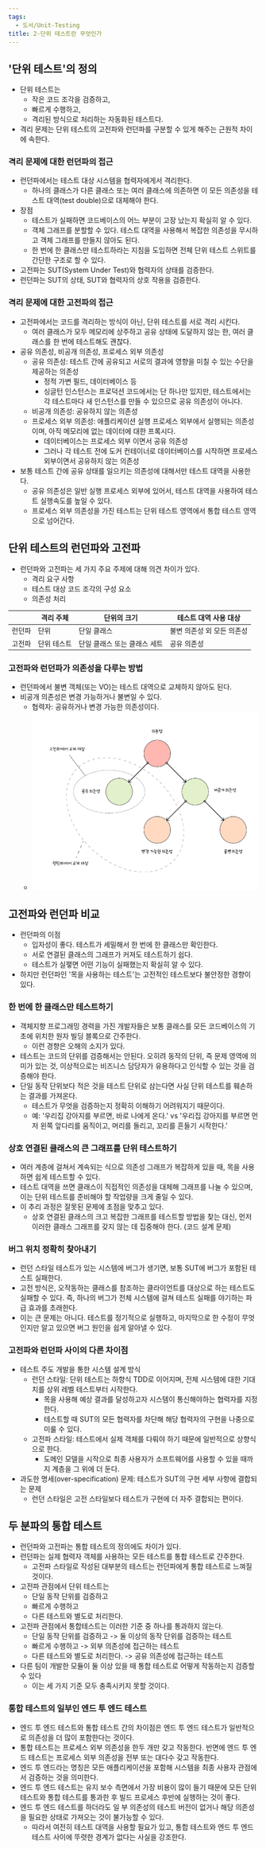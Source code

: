 ```yaml
---
tags:
  - 도서/Unit-Testing
title: 2-단위 테스트란 무엇인가
---
```

## '단위 테스트'의 정의

- 단위 테스트는
	- 작은 코드 조각을 검증하고,
	- 빠르게 수행하고,
	- 격리된 방식으로 처리하는 자동화된 테스트다.
- 격리 문제는 단위 테스트의 고전파와 런던파를 구분할 수 있게 해주는 근원적 차이에 속한다.

### 격리 문제에 대한 런던파의 접근

- 런던파에서는 테스트 대상 시스템을 협력자에게서 격리한다.
	- 하나의 클래스가 다른 클래스 또는 여러 클래스에 의존하면 이 모든 의존성을 테스트 대역(test double)으로 대체해야 한다.
- 장점
	- 테스트가 실패하면 코드베이스의 어느 부분이 고장 났는지 확실히 알 수 있다.
	- 객체 그래프를 분할할 수 있다. 테스트 대역을 사용해서 복잡한 의존성을 무시하고 객체 그래프를 만들지 않아도 된다.
	- 한 번에 한 클래스만 테스트하라는 지침을 도입하면 전체 단위 테스트 스위트를 간단한 구조로 할 수 있다.
- 고전파는 SUT(System Under Test)와 협력자의 상태를 검증한다.
- 런던파는 SUT의 상태, SUT와 협력자의 상호 작용을 검증한다.

### 격리 문제에 대한 고전파의 접근

- 고전파에서는 코드를 격리하는 방식이 아닌, 단위 테스트를 서로 격리 시킨다.
	- 여러 클래스가 모두 메모리에 상주하고 공유 상태에 도달하지 않는 한, 여러 클래스를 한 번에 테스트해도 괜찮다.
- 공유 의존성, 비공개 의존성, 프로세스 외부 의존성
	- 공유 의존성: 테스트 간에 공유되고 서로의 결과에 영향을 미칠 수 있는 수단을 제공하는 의존성
		- 정적 가변 필드, 데이터베이스 등
		- 싱글턴 인스턴스는 프로덕션 코드에서는 단 하나만 있지만, 테스트에서는 각 테스트마다 새 인스턴스를 만들 수 있으므로 공유 의존성이 아니다.
	- 비공개 의존성: 공유하지 않는 의존성
	- 프로세스 외부 의존성: 애플리케이션 실행 프로세스 외부에서 실행되는 의존성이며, 아직 메모리에 없는 데이터에 대한 프록시다.
		- 데이터베이스는 프로세스 외부 이면서 공유 의존성
		- 그러나 각 테스트 전에 도커 컨테이너로 데이터베이스를 시작하면 프로세스 외부이면서 공유하지 않는 의존성
- 보통 테스트 간에 공유 상태를 일으키는 의존성에 대해서만 테스트 대역을 사용한다.
	- 공유 의존성은 일반 실행 프로세스 외부에 있어서, 테스트 대역을 사용하여 테스트 실행속도를 높일 수 있다.
	- 프로세스 외부 의존성을 가진 테스트는 단위 테스트 영역에서 통합 테스트 영역으로 넘어간다.

## 단위 테스트의 런던파와 고전파

- 런던파와 고전파는 세 가지 주요 주제에 대해 의견 차이가 있다.
	- 격리 요구 사항
	- 테스트 대상 코드 조각의 구성 요소
	- 의존성 처리

|        | 격리 주체   | 단위의 크기 | 테스트 대역 사용 대상      |
| ------ | ----------- | ----------- | -------------------------- |
| 런던파 | 단위        | 단일 클래스 | 불변 의존성 외 모든 의존성 |
| 고전파 | 단위 테스트 | 단일 클래스 또는 클래스 세트 | 공유 의존성                |

### 고전파와 런던파가 의존성을 다루는 방법

- 런던파에서 불변 객체(또는 VO)는 테스트 대역으로 교체하지 않아도 된다.
- 비공개 의존성은 변경 가능하거나 불변일 수 있다.
	- 협력자: 공유하거나 변경 가능한 의존성이다.
	- ![](assets/Pasted%20image%2020230802113851.png)
## 고전파와 런던파 비교

- 런던파의 이점
	- 입자성이 좋다. 테스트가 세밀해서 한 번에 한 클래스만 확인한다.
	- 서로 연결된 클래스의 그래프가 커져도 테스트하기 쉽다.
	- 테스트가 실퍃면 어떤 기능이 실패했는지 확실히 알 수 있다.
- 하지만 런던파인 '목을 사용하는 테스트'는 고전적인 테스트보다 불안정한 경향이 있다.

### 한 번에 한 클래스만 테스트하기

- 객체지향 프로그래밍 경력을 가진 개발자들은 보통 클래스를 모든 코드베이스의 기초에 위치한 원자 빌딩 블록으로 간주한다.
	- 이런 경향은 오해의 소지가 있다.
- 테스트는 코드의 단위를 검증해서는 안된다. 오히려 동작의 단위, 즉 문제 영역에 의미가 있는 것, 이상적으로는 비즈니스 담당자가 유용하다고 인식할 수 있는 것을 검증해야 한다.
- 단일 동작 단위보다 적은 것을 테스트 단위로 삼는다면 사실 단위 테스트를 훼손하는 결과를 가져온다.
	- 테스트가 무엇을 검증하는지 정확히 이해하기 어려워지기 때문이다.
	- 예: '우리집 강아지를 부르면, 바로 나에게 온다.' vs '우리집 강아지를 부르면 먼저 왼쪽 앞다리를 움직이고, 머리를 돌리고, 꼬리를 흔들기 시작한다.'

### 상호 연결된 클래스의 큰 그래프를 단위 테스트하기

- 여러 계층에 걸쳐서 계속되는 식으로 의존성 그래프가 복잡하게 있을 때, 목을 사용하면 쉽게 테스트할 수 있다.
- 테스트 대역을 쓰면 클래스이 직접적인 의존성을 대체해 그래프를 나눌 수 있으며, 이는 단위 테스트를 준비해야 할 작업량을 크게 줄일 수 있다.
- 이 추리 과정은 잘못된 문제에 초점을 맞추고 있다.
	- 상호 연결된 클래스의 크고 복잡한 그래프를 테스트할 방법을 찾는 대신, 먼저 이러한 클래스 그래프를 갖지 않는 데 집중해야 한다. (코드 설계 문제)

### 버그 위치 정확히 찾아내기

- 런던 스타일 테스트가 있는 시스템에 버그가 생기면, 보통 SUT에 버그가 포함된 테스트 실패한다.
- 고전 방식은, 오작동하는 클래스를 참조하는 클라이언트를 대상으로 하는 테스트도 실패할 수 있다. 즉, 하나의 버그가 전체 시스템에 걸쳐 테스트 실패를 야기하는 파급 효과를 초래한다.
- 이는 큰 문제는 아니다. 테스트를 정기적으로 실행하고, 마지막으로 한 수정이 무엇인지만 알고 있으면 버그 원인을 쉽게 알아낼 수 있다.

### 고전파와 런던파 사이의 다른 차이점

- 테스트 주도 개발을 통한 시스템 설계 방식
	- 런던 스타일: 단위 테스트는 하향식 TDD로 이어지며, 전체 시스템에 대한 기대치를 상위 레벨 테스트부터 시작한다.
		- 목을 사용해 예상 결과를 달성하고자 시스템이 통신해야하는 협력자를 지정한다.
		- 테스트할 때 SUT의 모든 협력자를 차단해 해당 협력자의 구현을 나중으로 미룰 수 있다.
	- 고전파 스타일: 테스트에서 실제 객체를 다뤄야 하기 때문에 일반적으로 상향식으로 한다.
		- 도메인 모델을 시작으로 최종 사용자가 소프트웨어를 사용할 수 있을 때까지 계층을 그 위에 더 둔다.
- 과도한 명세(over-specification) 문제: 테스트가 SUT의 구현 세부 사항에 결합되는 문제
	- 런던 스타일은 고전 스타일보다 테스트가 구현에 더 자주 결합되는 편이다.

## 두 분파의 통합 테스트

- 런던파와 고전파는 통합 테스트의 정의에도 차이가 있다.
- 런던파는 실제 협력자 객체를 사용하는 모든 테스트를 통합 테스트로 간주한다.
	- 고전파 스타일로 작성된 대부분의 테스트는 런던파에게 통합 테스트로 느껴질 것이다.
- 고전파 관점에서 단위 테스트는
	- 단일 동작 단위를 검증하고
	- 빠르게 수행하고
	- 다른 테스트와 별도로 처리한다.
- 고전파 관점에서 통합테스트는 이러한 기준 중 하나를 통과하지 않는다.
	- 단일 동작 단위를 검증하고 -> 둘 이상의 동작 단위를 검증하는 테스트
	- 빠르게 수행하고 -> 외부 의존성에 접근하는 테스트
	- 다른 테스트와 별도로 처리한다. -> 공유 의존성에 접근하는 테스트
- 다른 팀이 개발한 모듈이 둘 이상 있을 때 통합 테스트로 어떻게 작동하는지 검증할 수 있다
	- 이는 세 가지 기준 모두 충족시키지 못할 것이다.

### 통합 테스트의 일부인 엔드 투 엔드 테스트

- 엔드 투 엔드 테스트와 통합 테스트 간의 차이점은 엔드 투 엔드 테스트가 일반적으로 의존성을 더 많이 포함한다는 것이다.
- 통합 테스트는 프로세스 외부 의존성을 한두 개만 갖고 작동한다. 반면에 엔드 투 엔드 테스트는 프로세스 외부 의존성을 전부 또는 대다수 갖고 작동한다.
- 엔드 투 엔드라는 명칭은 모든 애플리케이션을 포함해 시스템을 최종 사용자 관점에서 검증하는 것을 의미한다.
- 엔드 투 엔드 테스트는 유지 보수 측면에서 가장 비용이 많이 들기 때문에 모든 단위 테스트와 통합 테스트를 통과한 후 빌드 프로세스 후반에 실행하는 것이 좋다.
- 엔드 투 엔드 테스트를 하더라도 일 부 의존성의 테스트 버전이 없거나 해당 의존성을 필요한 상태로 가져오는 것이 불가능할 수 있다.
	- 따라서 여전히 테스트 대역을 사용할 필요가 있고, 통합 테스트와 엔드 투 엔드 테스트 사이에 뚜렷한 경계가 없다는 사실을 강조한다.

